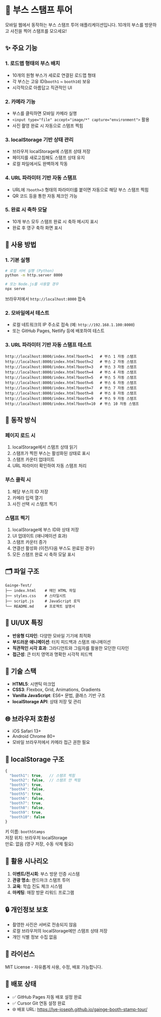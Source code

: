 # 🎯 부스 스탬프 투어

모바일 웹에서 동작하는 부스 스탬프 투어 애플리케이션입니다. 10개의 부스를 방문하고 사진을 찍어 스탬프를 모으세요!

## ✨ 주요 기능

### 1. 로드맵 형태의 부스 배치
- 10개의 원형 부스가 세로로 연결된 로드맵 형태
- 각 부스는 고유 ID(`booth1` ~ `booth10`) 보유
- 시각적으로 아름답고 직관적인 UI

### 2. 카메라 기능
- 부스를 클릭하면 모바일 카메라 실행
- `<input type="file" accept="image/*" capture="environment">` 활용
- 사진 촬영 완료 시 자동으로 스탬프 찍힘

### 3. localStorage 기반 상태 관리
- 브라우저 localStorage에 스탬프 상태 저장
- 페이지를 새로고침해도 스탬프 상태 유지
- 로컬 파일에서도 완벽하게 작동

### 4. URL 파라미터 기반 자동 스탬프
- URL에 `?booth=3` 형태의 파라미터를 붙이면 자동으로 해당 부스 스탬프 찍힘
- QR 코드 등을 통한 자동 체크인 가능

### 5. 완료 시 축하 모달
- 10개 부스 모두 스탬프 완료 시 축하 메시지 표시
- 완료 후 영구 축하 화면 표시

## 🚀 사용 방법

### 1. 기본 실행
```bash
# 로컬 서버 실행 (Python)
python -m http.server 8000

# 또는 Node.js를 사용할 경우
npx serve
```

브라우저에서 `http://localhost:8000` 접속

### 2. 모바일에서 테스트
- 로컬 네트워크의 IP 주소로 접속 (예: `http://192.168.1.100:8000`)
- 또는 GitHub Pages, Netlify 등에 배포하여 테스트

### 3. URL 파라미터 기반 자동 스탬프 테스트
```
http://localhost:8000/index.html?booth=1   # 부스 1 자동 스탬프
http://localhost:8000/index.html?booth=2   # 부스 2 자동 스탬프
http://localhost:8000/index.html?booth=3   # 부스 3 자동 스탬프
http://localhost:8000/index.html?booth=4   # 부스 4 자동 스탬프
http://localhost:8000/index.html?booth=5   # 부스 5 자동 스탬프
http://localhost:8000/index.html?booth=6   # 부스 6 자동 스탬프
http://localhost:8000/index.html?booth=7   # 부스 7 자동 스탬프
http://localhost:8000/index.html?booth=8   # 부스 8 자동 스탬프
http://localhost:8000/index.html?booth=9   # 부스 9 자동 스탬프
http://localhost:8000/index.html?booth=10  # 부스 10 자동 스탬프
```

## 📱 동작 방식

### 페이지 로드 시
1. localStorage에서 스탬프 상태 읽기
2. 스탬프가 찍힌 부스는 활성화된 상태로 표시
3. 스탬프 카운터 업데이트
4. URL 파라미터 확인하여 자동 스탬프 처리

### 부스 클릭 시
1. 해당 부스의 ID 저장
2. 카메라 입력 열기
3. 사진 선택 시 스탬프 찍기

### 스탬프 찍기
1. localStorage에 부스 ID와 상태 저장
2. UI 업데이트 (애니메이션 효과)
3. 스탬프 카운터 증가
4. 연결선 활성화 (이전/다음 부스도 완료된 경우)
5. 모든 스탬프 완료 시 축하 모달 표시

## 🗂️ 파일 구조

```
Gainge-Test/
├── index.html    # 메인 HTML 파일
├── styles.css    # 스타일시트
├── script.js     # JavaScript 로직
└── README.md     # 프로젝트 설명서
```

## 🎨 UI/UX 특징

- **반응형 디자인**: 다양한 모바일 기기에 최적화
- **부드러운 애니메이션**: 터치 피드백과 스탬프 애니메이션
- **직관적인 시각 효과**: 그라디언트와 그림자를 활용한 모던한 디자인
- **접근성**: 큰 터치 영역과 명확한 시각적 피드백

## 🔧 기술 스택

- **HTML5**: 시맨틱 마크업
- **CSS3**: Flexbox, Grid, Animations, Gradients
- **Vanilla JavaScript**: ES6+ 문법, 클래스 기반 구조
- **localStorage API**: 상태 저장 및 관리

## 🌐 브라우저 호환성

- iOS Safari 13+
- Android Chrome 80+
- 모바일 브라우저에서 카메라 접근 권한 필요

## 📝 localStorage 구조

```javascript
{
  "booth1": true,   // 스탬프 찍힘
  "booth2": false,  // 스탬프 안 찍힘
  "booth3": true,
  "booth4": false,
  "booth5": true,
  "booth6": false,
  "booth7": true,
  "booth8": false,
  "booth9": true,
  "booth10": false
}
```

키 이름: `boothStamps`  
저장 위치: 브라우저 localStorage  
만료: 없음 (영구 저장, 수동 삭제 필요)

## 🎯 활용 시나리오

1. **이벤트/전시회**: 부스 방문 인증 시스템
2. **관광 명소**: 랜드마크 스탬프 투어
3. **교육**: 학습 진도 체크 시스템
4. **마케팅**: 매장 방문 리워드 프로그램

## 🔒 개인정보 보호

- 촬영한 사진은 서버로 전송되지 않음
- 로컬 브라우저의 localStorage에만 스탬프 상태 저장
- 개인 식별 정보 수집 없음

## 📄 라이선스

MIT License - 자유롭게 사용, 수정, 배포 가능합니다.

## 🚀 배포 상태

- ✅ GitHub Pages 자동 배포 설정 완료
- ✅ Cursor Git 연동 설정 완료
- 🌐 배포 URL: https://lye-joseph.github.io/gainge-booth-stamp-tour/

